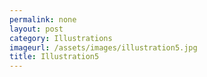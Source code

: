 ```yaml
---
permalink: none
layout: post
category: Illustrations
imageurl: /assets/images/illustration5.jpg
title: Illustration5
---
```

